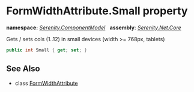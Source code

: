 # FormWidthAttribute.Small property
**namespace:** *[Serenity.ComponentModel](../../README.md#serenity.componentmodel-namespace)*   **assembly**: *[Serenity.Net.Core](../../README.md)*

Gets / sets cols (1..12) in small devices (width &gt;= 768px, tablets)

```csharp
public int Small { get; set; }
```

## See Also

* class [FormWidthAttribute](../FormWidthAttribute.md)